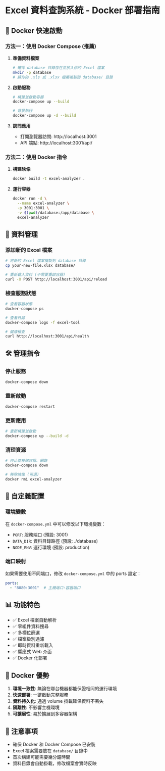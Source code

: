 # Excel 資料查詢系統 - Docker 部署指南

## 🚀 Docker 快速啟動

### 方法一：使用 Docker Compose (推薦)

1. **準備資料檔案**
   ```bash
   # 確保 database 目錄存在並放入你的 Excel 檔案
   mkdir -p database
   # 將你的 .xls 或 .xlsx 檔案複製到 database/ 目錄
   ```

2. **啟動服務**
   ```bash
   # 構建並啟動容器
   docker-compose up --build

   # 背景執行
   docker-compose up -d --build
   ```

3. **訪問應用**
   - 打開瀏覽器訪問: http://localhost:3001
   - API 端點: http://localhost:3001/api/

### 方法二：使用 Docker 指令

1. **構建映像**
   ```bash
   docker build -t excel-analyzer .
   ```

2. **運行容器**
   ```bash
   docker run -d \
     --name excel-analyzer \
     -p 3001:3001 \
     -v $(pwd)/database:/app/database \
     excel-analyzer
   ```

## 📁 資料管理

### 添加新的 Excel 檔案
```bash
# 將新的 Excel 檔案複製到 database 目錄
cp your-new-file.xlsx database/

# 重新載入資料 (不需要重啟容器)
curl -X POST http://localhost:3001/api/reload
```

### 檢查服務狀態
```bash
# 查看容器狀態
docker-compose ps

# 查看日誌
docker-compose logs -f excel-tool

# 健康檢查
curl http://localhost:3001/api/health
```

## 🛠️ 管理指令

### 停止服務
```bash
docker-compose down
```

### 重新啟動
```bash
docker-compose restart
```

### 更新應用
```bash
# 重新構建並啟動
docker-compose up --build -d
```

### 清理資源
```bash
# 停止並移除容器、網路
docker-compose down

# 移除映像 (可選)
docker rmi excel-analyzer
```

## 🔧 自定義配置

### 環境變數
在 `docker-compose.yml` 中可以修改以下環境變數：

- `PORT`: 服務端口 (預設: 3001)
- `DATA_DIR`: 資料目錄路徑 (預設: ./database)
- `NODE_ENV`: 運行環境 (預設: production)

### 端口映射
如果需要使用不同端口，修改 `docker-compose.yml` 中的 ports 設定：
```yaml
ports:
  - "8080:3001"  # 主機端口:容器端口
```

## 📊 功能特色

- ✅ Excel 檔案自動解析
- ✅ 零組件資料搜尋
- ✅ 多欄位篩選
- ✅ 檔案級別過濾
- ✅ 即時資料重新載入
- ✅ 響應式 Web 介面
- ✅ Docker 化部署

## 🐳 Docker 優勢

1. **環境一致性**: 無論在哪台機器都能保證相同的運行環境
2. **快速部署**: 一鍵啟動完整服務
3. **資料持久化**: 通過 volume 掛載確保資料不丟失
4. **隔離性**: 不影響主機環境
5. **可擴展性**: 易於擴展到多容器架構

## 📝 注意事項

- 確保 Docker 和 Docker Compose 已安裝
- Excel 檔案需要放在 `database/` 目錄中
- 首次構建可能需要幾分鐘時間
- 資料目錄會自動掛載，修改檔案會實時反映
